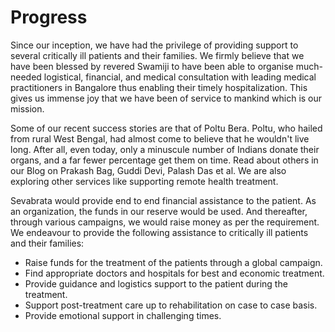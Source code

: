 # Progress

Since our inception, we have had the privilege of providing support to several
critically ill patients and their families. We firmly believe that we have been
blessed by revered Swamiji to have been able to organise much-needed
logistical, financial, and medical consultation with leading medical
practitioners in Bangalore thus enabling their timely hospitalization. This
gives us immense joy that we have been of service to mankind which is our
mission.

Some of our recent success stories are that of Poltu Bera. Poltu, who hailed
from rural West Bengal, had almost come to believe that he wouldn't live long.
After all, even today, only a minuscule number of Indians donate their organs,
and a far fewer percentage get them on time. Read about others in our Blog on
Prakash Bag, Guddi Devi, Palash Das et al. We are also exploring other services
like supporting remote health treatment.

Sevabrata would provide end to end financial assistance to the patient. As an
organization, the funds in our reserve would be used. And thereafter, through
various campaigns, we would raise money as per the requirement. We endeavour to
provide the following assistance to critically ill patients and their families:

- Raise funds for the treatment of the patients through a global campaign.
- Find appropriate doctors and hospitals for best and economic treatment.
- Provide guidance and logistics support to the patient during the treatment.
- Support post-treatment care up to rehabilitation on case to case basis.
- Provide emotional support in challenging times.

